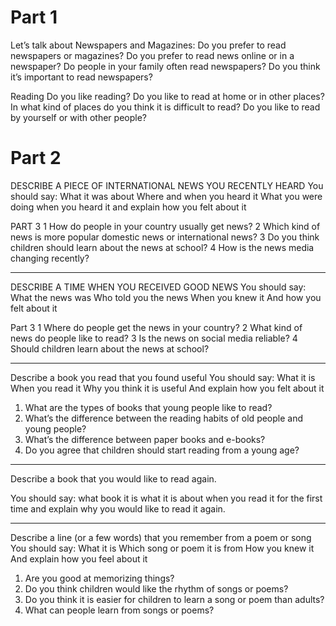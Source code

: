 Part 1
======

Let’s talk about Newspapers and Magazines:
Do you prefer to read newspapers or magazines?
Do you prefer to read news online or in a newspaper?
Do people in your family often read newspapers?
Do you think it’s important to read newspapers?

Reading
Do you like reading?
Do you like to read at home or in other places?
In what kind of places do you think it is difficult to read?
Do you like to read by yourself or with other people?


Part 2
======


DESCRIBE A PIECE OF INTERNATIONAL NEWS YOU RECENTLY HEARD
You should say:
What it was about
Where and when you heard it
What you were doing when you heard it
and explain how you felt about it

PART 3
1 How do people in your country usually get news?
2 Which kind of news is more popular domestic news or international news?
3 Do you think children should learn about the news at school?
4 How is the news media changing recently?

---

DESCRIBE A TIME WHEN YOU RECEIVED GOOD NEWS
You should say:
What the news was
Who told you the news
When you knew it
And how you felt about it

Part 3
1 Where do people get the news in your country?
2 What kind of news do people like to read?
3 Is the news on social media reliable?
4 Should children learn about the news at school?



---

Describe a book you read that you found useful
You should say:
What it is
When you read it
Why you think it is useful
And explain how you felt about it

1) What are the types of books that young people like to read?
2) What’s the difference between the reading habits of old people and young people?
3) What’s the difference between paper books and e-books?
4) Do you agree that children should start reading from a young age?

---

Describe a book that you would like to read again.

You should say:
what book it is
what it is about
when you read it for the first time
and explain why you would like to read it again.

---

Describe a line (or a few words) that you remember from a poem or song
You should say:
What it is
Which song or poem it is from
How you knew it
And explain how you feel about it

1) Are you good at memorizing things?
2) Do you think children would like the rhythm of songs or poems?
3) Do you think it is easier for children to learn a song or poem than adults?
4) What can people learn from songs or poems?
